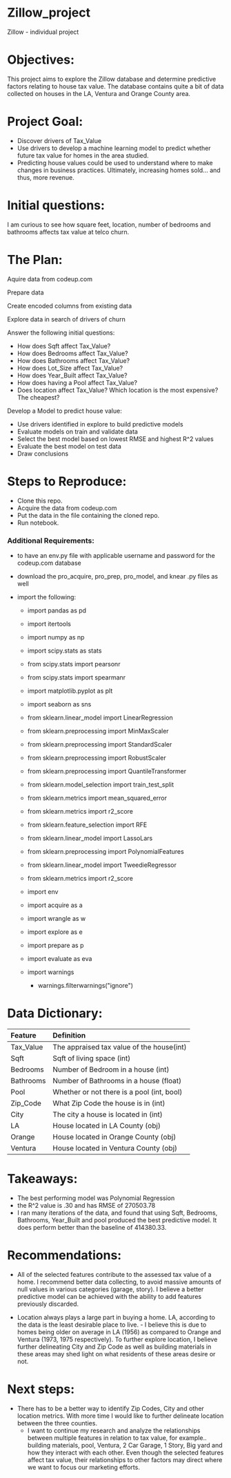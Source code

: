 # Zillow_project

<!-- #region -->
Zillow - individual project

# Objectives:

This project aims to explore the Zillow database and determine predictive factors relating to house tax value. The database contains quite a bit of data collected on houses in the LA, Ventura and Orange County area. 

# Project Goal:

- Discover drivers of Tax_Value
- Use drivers to develop a machine learning model to predict whether future tax value for homes in the area studied.
- Predicting house values could be used to understand where to make changes in business practices. Ultimately, increasing homes sold... and thus, more revenue.

# Initial questions:

I am curious to see how square feet, location, number of bedrooms and bathrooms affects tax value at telco churn.

# The Plan:

Aquire data from codeup.com

Prepare data

Create encoded columns from existing data

Explore data in search of drivers of churn

Answer the following initial questions:
- How does Sqft affect Tax_Value?
- How does Bedrooms affect Tax_Value?
- How does Bathrooms affect Tax_Value?
- How does Lot_Size affect Tax_Value?
- How does Year_Built affect Tax_Value?
- How does having a Pool affect Tax_Value?
- Does location affect Tax_Value? Which location is the most expensive? The cheapest?

Develop a Model to predict house value:

- Use drivers identified in explore to build predictive models
- Evaluate models on train and validate data
- Select the best model based on lowest RMSE and highest R^2 values
- Evaluate the best model on test data
- Draw conclusions

# Steps to Reproduce:

- Clone this repo.
- Acquire the data from codeup.com
- Put the data in the file containing the cloned repo.
- Run notebook.

### Additional Requirements:

- to have an env.py file with applicable username and password for the codeup.com database
- download the pro_acquire, pro_prep, pro_model, and knear .py files as well

- import the following:
    - import pandas as pd
    - import itertools
    - import numpy as np
    - import scipy.stats as stats
    - from scipy.stats import pearsonr
    - from scipy.stats import spearmanr
    - import matplotlib.pyplot as plt
    - import seaborn as sns

    - from sklearn.linear_model import LinearRegression
    - from sklearn.preprocessing import MinMaxScaler
    - from sklearn.preprocessing import StandardScaler
    - from sklearn.preprocessing import RobustScaler
    - from sklearn.preprocessing import QuantileTransformer
    - from sklearn.model_selection import train_test_split
    - from sklearn.metrics import mean_squared_error
    - from sklearn.metrics import r2_score
    - from sklearn.feature_selection import RFE
    - from sklearn.linear_model import LassoLars
    - from sklearn.preprocessing import PolynomialFeatures
    - from sklearn.linear_model import TweedieRegressor
    - from sklearn.metrics import r2_score

    - import env
    - import acquire as a
    - import wrangle as w
    - import explore as e
    - import prepare as p
    - import evaluate as eva

    - import warnings
        - warnings.filterwarnings("ignore")


# Data Dictionary:

| Feature | Definition |
|:--------|:-----------|
|Tax_Value | The appraised tax value of the house(int)|
|Sqft| Sqft of living space (int)|
|Bedrooms| Number of Bedroom in a house (int)|
|Bathrooms| Number of Bathrooms in a house (float)|
|Pool| Whether or not there is a pool (int, bool)|
|Zip_Code| What Zip Code the house is in (int)|
|City| The city a house is located in (int)|
|LA| House located in LA County (obj)|
|Orange| House located in Orange County (obj)|
|Ventura| House located in Ventura County (obj)|



# Takeaways:
- The best performing model was Polynomial Regression
- the R^2 value is .30 and has RMSE of 270503.78
- I ran many iterations of the data, and found that using Sqft, Bedrooms, Bathrooms, Year_Built and pool produced the best predictive model. It does perform better than the baseline of 414380.33. 


# Recommendations:
- All of the selected features contribute to the assessed tax value of a home. I recommend better data collecting, to avoid massive amounts of null values in various categories (garage, story). I believe a better predictive model can be achieved with the ability to add features previously discarded. 

- Location always plays a large part in buying a home. LA, according to the data is the least desirable place to live. - I believe this is due to homes being older on average in LA (1956) as compared to Orange and Ventura (1973, 1975 respectively). To further explore location, I believe further delineating City and Zip Code as well as building materials in these areas may shed light on what residents of these areas desire or not. 


# Next steps:
- There has to be a better way to identify Zip Codes, City and other location metrics. With more time I would like to further delineate location between the three counties.  
    - I want to continue my research and analyze the relationships between multiple features in relation to tax value, for example.. building materials, pool, Ventura, 2 Car Garage, 1 Story, Big yard and how they interact with each other. Even though the selected features affect tax value, their relationships to other factors may direct where we want to focus our marketing efforts.
<!-- #endregion -->

```python

```
